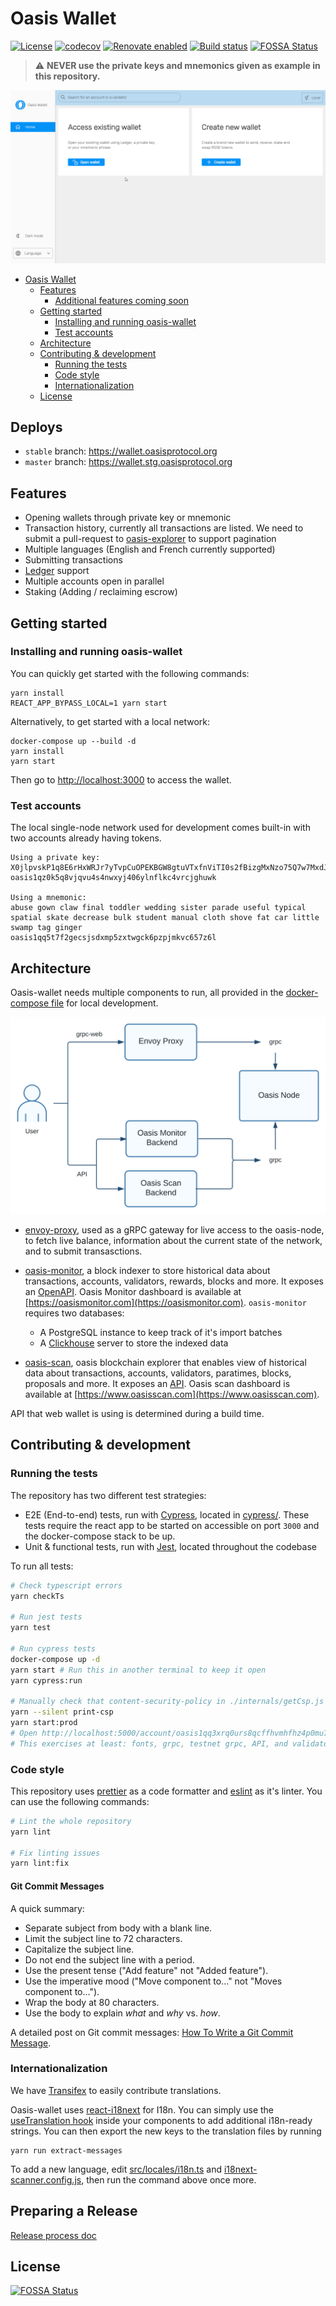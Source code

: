 # Oasis Wallet

[![License](https://img.shields.io/badge/License-Apache%202.0-blue.svg)](https://opensource.org/licenses/Apache-2.0)
[![codecov](https://codecov.io/gh/oasisprotocol/oasis-wallet-web/branch/master/graph/badge.svg)](https://codecov.io/gh/oasisprotocol/oasis-wallet-web)
[![Renovate enabled](https://img.shields.io/badge/renovate-enabled-brightgreen.svg)](https://renovatebot.com/)
[![Build status](https://github.com/oasisprotocol/oasis-wallet-web/actions/workflows/build-test.yaml/badge.svg)](https://github.com/oasisprotocol/oasis-wallet-web/actions)
[![FOSSA Status](https://app.fossa.com/api/projects/git%2Bgithub.com%2FEsya%2Foasis-wallet.svg?type=shield)](https://app.fossa.com/projects/git%2Bgithub.com%2FEsya%2Foasis-wallet?ref=badge_shield)

> :warning: **NEVER use the private keys and mnemonics given as example in this repository.**

<img src="docs/images/demo.gif">

- [Oasis Wallet](#oasis-wallet)
  - [Features](#features)
    - [Additional features coming soon](#additional-features-coming-soon)
  - [Getting started](#getting-started)
    - [Installing and running oasis-wallet](#installing-and-running-oasis-wallet)
    - [Test accounts](#test-accounts)
  - [Architecture](#architecture)
  - [Contributing & development](#contributing--development)
    - [Running the tests](#running-the-tests)
    - [Code style](#code-style)
    - [Internationalization](#internationalization)
  - [License](#license)

## Deploys

- `stable` branch: <https://wallet.oasisprotocol.org>
- `master` branch: <https://wallet.stg.oasisprotocol.org>

## Features

- Opening wallets through private key or mnemonic
- Transaction history, currently all transactions are listed. We need to submit a pull-request to [oasis-explorer](https://github.com/everstake/oasis-explorer) to support pagination
- Multiple languages (English and French currently supported)
- Submitting transactions
- [Ledger](http://ledger.com/) support
- Multiple accounts open in parallel
- Staking (Adding / reclaiming escrow)

## Getting started

### Installing and running oasis-wallet

You can quickly get started with the following commands:

```shell
yarn install
REACT_APP_BYPASS_LOCAL=1 yarn start
```

Alternatively, to get started with a local network:

```shell
docker-compose up --build -d
yarn install
yarn start
```

Then go to [http://localhost:3000](http://localhost:3000) to access the wallet.

### Test accounts

The local single-node network used for development comes built-in with two accounts already having tokens.

```none
Using a private key:
X0jlpvskP1q8E6rHxWRJr7yTvpCuOPEKBGW8gtuVTxfnViTI0s2fBizgMxNzo75Q7w7MxdJXtOLeqDoFUGxxMg==
oasis1qz0k5q8vjqvu4s4nwxyj406ylnflkc4vrcjghuwk

Using a mnemonic:
abuse gown claw final toddler wedding sister parade useful typical spatial skate decrease bulk student manual cloth shove fat car little swamp tag ginger
oasis1qq5t7f2gecsjsdxmp5zxtwgck6pzpjmkvc657z6l
```

## Architecture

Oasis-wallet needs multiple components to run, all provided in the [docker-compose file](docker-compose.yml) for local development.

<img src="docs/images/architecture.svg">

- [envoy-proxy](https://www.envoyproxy.io/), used as a gRPC gateway for live access to the oasis-node, to fetch live balance, information about the current state of the network, and to submit transasctions.
- [oasis-monitor](https://github.com/everstake/oasis-explorer), a block indexer to store historical data about transactions, accounts, validators, rewards, blocks and more. It exposes an [OpenAPI](https://github.com/everstake/oasis-explorer/blob/master/swagger/swagger.yml). Oasis Monitor dashboard is available at [https://oasismonitor.com](https://oasismonitor.com). `oasis-monitor` requires two databases:

  - A PostgreSQL instance to keep track of it's import batches
  - A [Clickhouse](https://github.com/ClickHouse/ClickHouse) server to store the indexed data

- [oasis-scan](https://github.com/bitcat365/oasisscan-backend), oasis blockchain explorer that enables view of historical data about transactions, accounts, validators, paratimes, blocks, proposals and more. It exposes an [API](https://github.com/bitcat365/oasisscan-backend#oasisscan-api). Oasis scan dashboard is available at [https://www.oasisscan.com](https://www.oasisscan.com).

API that web wallet is using is determined during a build time.

## Contributing & development

### Running the tests

The repository has two different test strategies:

- E2E (End-to-end) tests, run with [Cypress](https://www.cypress.io/), located in [cypress/](/cypress). These tests require the react app to be started on accessible on port `3000` and the docker-compose stack to be up.
- Unit & functional tests, run with [Jest](https://github.com/facebook/jest), located throughout the codebase

To run all tests:

```bash
# Check typescript errors
yarn checkTs

# Run jest tests
yarn test

# Run cypress tests
docker-compose up -d
yarn start # Run this in another terminal to keep it open
yarn cypress:run

# Manually check that content-security-policy in ./internals/getCsp.js doesn't break any functionality
yarn --silent print-csp
yarn start:prod
# Open http://localhost:5000/account/oasis1qq3xrq0urs8qcffhvmhfhz4p0mu7ewc8rscnlwxe/stake and switch to testnet.
# This exercises at least: fonts, grpc, testnet grpc, API, and validator logos
```

### Code style

This repository uses [prettier](https://prettier.io/) as a code formatter and [eslint](https://github.com/eslint/eslint) as it's linter. You can use the following commands:

```bash
# Lint the whole repository
yarn lint

# Fix linting issues
yarn lint:fix
```

#### Git Commit Messages

A quick summary:

- Separate subject from body with a blank line.
- Limit the subject line to 72 characters.
- Capitalize the subject line.
- Do not end the subject line with a period.
- Use the present tense ("Add feature" not "Added feature").
- Use the imperative mood ("Move component to..." not "Moves component to...").
- Wrap the body at 80 characters.
- Use the body to explain _what_ and _why_ vs. _how_.

A detailed post on Git commit messages: [How To Write a Git Commit Message](https://chris.beams.io/posts/git-commit/).

### Internationalization

We have [Transifex](https://www.transifex.com/oasisprotocol/oasis-wallet-web/) to easily contribute translations.

Oasis-wallet uses [react-i18next](https://react.i18next.com/) for I18n. You can simply use the [useTranslation hook](https://react.i18next.com/latest/usetranslation-hook) inside your components to add additional i18n-ready strings. You can then export the new keys to the translation files by running

```shell
yarn run extract-messages
```

To add a new language, edit [src/locales/i18n.ts](src/locales/i18n.ts) and [i18next-scanner.config.js](internals/extractMessages/i18next-scanner.config.js), then run the command above once more.

## Preparing a Release

[Release process doc](docs/release-process.md)

## License

[![FOSSA Status](https://app.fossa.com/api/projects/git%2Bgithub.com%2FEsya%2Foasis-wallet.svg?type=large)](https://app.fossa.com/projects/git%2Bgithub.com%2FEsya%2Foasis-wallet?ref=badge_large)
